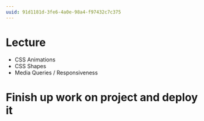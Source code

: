 ```yaml
---
uuid: 91d1181d-3fe6-4a0e-98a4-f97432c7c375
---
```


# Lecture
- CSS Animations
- CSS Shapes
- Media Queries / Responsiveness


# Finish up work on project and deploy it
